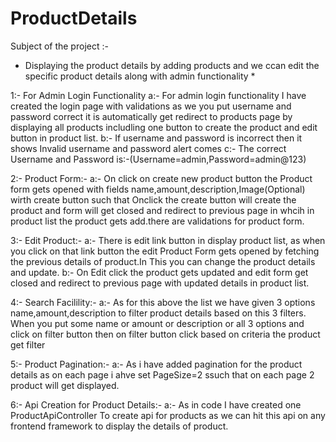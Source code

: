 # ProductDetails
Subject of the  project :-
* Displaying the product details by adding products and we ccan edit the specific product details along with admin functionality *

1:- For Admin Login Functionality
a:- For admin login functionality I have created the login page with validations as we you put username and password correct it is automatically get redirect to products page by displaying all products includling one button to create the product and edit button in product list.
b:- If username and password is incorrect then it shows Invalid username and password alert comes 
c:- The correct Username and Password is:-(Username=admin,Password=admin@123)


2:- Product Form:-
a:- On click on create new product button the Product form gets opened with fields name,amount,description,Image(Optional) wirth create button such that Onclick the create button will create the product and form will get closed and redirect to previous page in whcih in product list the product gets add.there are validations for product form.

3:- Edit Product:- 
a:- There is edit link button in display product list, as when you click on that link button the edit Product Form gets opened by fetching the previous details of product.In This you can change the product details and update.
b:- On Edit click the product gets updated and edit form get closed and redirect to previous page with updated details in product list.

4:- Search Facilility:-
a:- As for this above the list we have given 3 options name,amount,description to filter product details based on this 3 filters. When you put some name or amount or description or all 3 options and click on filter button then on filter button click based on criteria the product get filter

5:- Product Pagination:-
a:- As i have added pagination for the product details as on each page i ahve set PageSize=2 ssuch that on each page 2 product will get displayed.


6:- Api Creation for Product Details:-
a:- As in code I have created one ProductApiController To create api for products as we can hit this api on any frontend framework to display the details of product.










